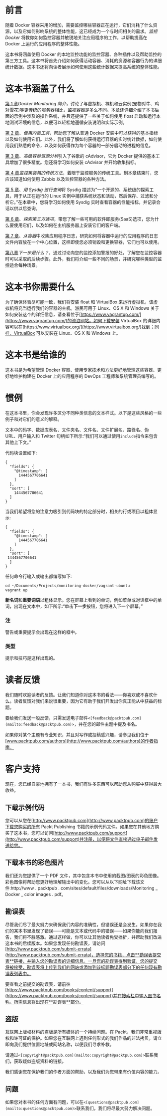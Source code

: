 # 前言

随着 Docker 容器采用的增加，需要监控哪些容器正在运行，它们消耗了什么资源，以及它如何影响系统的整体性能，这已经成为一个与时间相关的需求。*监控 Docker* 将教你如何监控容器并敏锐地关注应用程序的工作，以帮助提高在 Docker 上运行的应用程序的整体性能。

这本书将涵盖使用 Docker 的本地监控功能的监控容器、各种插件以及帮助监控的第三方工具。这本书将首先介绍如何获得活动容器、消耗的资源和容器行为的详细统计数据。这本书还将向读者展示如何使用这些统计数据来提高系统的整体性能。

# 这本书涵盖了什么

[第 1 章](1.html#DB7S1-fcf7b4d102f841bba77b823d677470e0 "Chapter 1. Introduction to Docker Monitoring")*Docker Monitoring 简介*，讨论了与虚拟机、裸机和云实例(宠物对牛、鸡对雪花)等更传统的服务器相比，监视容器是多么不同。本章还详细介绍了本书后面的示例中涉及的操作系统，并且还提供了一些关于如何使用 float 启动和运行本地测试环境的信息，以便可以轻松地遵循安装说明和实际示例。

[第 2 章](2.html#K0RQ2-fcf7b4d102f841bba77b823d677470e0 "Chapter 2. Using the Built-in Tools")、*使用内置工具*，帮助您了解从普通 Docker 安装中可以获得的基本指标以及如何使用它们。此外，我们将了解如何获得运行容器的实时统计数据，如何使用我们熟悉的命令，以及如何获得作为每个容器的一部分启动的进程的信息。

[第 3 章](3.html#NQU21-fcf7b4d102f841bba77b823d677470e0 "Chapter 3. Advanced Container Resource Analysis")、*高级容器资源分析*引入了谷歌的 cAdvisor，它为 Docker 提供的基本工具增加了很多精度。您还将学习如何安装 cAdvisor 并开始收集指标。

[第 4 章](4.html#11C3M1-fcf7b4d102f841bba77b823d677470e0 "Chapter 4. A Traditional Approach to Monitoring Containers")*监控集装箱的传统方法*，着眼于监控服务的传统工具。到本章结束时，您应该知道如何使用 Zabbix 以及监控容器的各种方法。

[第 5 章](5.html#1565U1-fcf7b4d102f841bba77b823d677470e0 "Chapter 5. Querying with Sysdig")、*用 Sysdig 进行查询*将 Sysdig 描述为“一个开源的、系统级的探索工具，用于从正在运行的 Linux 实例中捕获系统状态和活动，然后保存、过滤和分析它。”在本章中，您将学习如何使用 Sysdig 实时查看容器的性能指标，并记录会话以供以后查询。

[第 6 章](6.html#19UOO1-fcf7b4d102f841bba77b823d677470e0 "Chapter 6. Exploring Third Party Options")、*探索第三方选项*，带您了解一些可用的软件即服务(SaaS)选项，您为什么要使用它们，以及如何在主机服务器上安装它们的客户端。

[第 7 章](7.html#1FLS41-fcf7b4d102f841bba77b823d677470e0 "Chapter 7. Collecting Application Logs from within the Container")、*从容器*中收集应用程序日志，研究如何将容器中运行的应用程序的日志文件内容放在一个中心位置，这样即使您必须销毁和更换容器，它们也可以使用。

[第八章](8.html#1JFUC2-fcf7b4d102f841bba77b823d677470e0 "Chapter 8. What Are the Next Steps?")*下一步是什么？*，通过讨论向您的监控添加警报的好处，了解您在监控容器时可以采取的后续步骤。此外，我们将介绍一些不同的场景，并研究哪种类型的监控适合每种场景。

# 这本书你需要什么

为了确保体验尽可能一致，我们将安装 float 和 VirtualBox 来运行虚拟机，该虚拟机将充当运行我们的容器的主机。游民可用于 Linux、OS X 和 Windows 关于如何安装这个的详细信息，请查看位于[https://www.vagrantup.com/](https://www.vagrantup.com/)的流浪网站。如何下载安装 VirtualBox 的详细内容可以在[https://www.virtualbox.org/](https://www.virtualbox.org/)找到；同样，VirtualBox 可以安装在 Linux、OS X 和 Windows 上。

# 这本书是给谁的

这本书是为希望管理 Docker 容器、使用专家技术和方法更好地管理这些容器、更好地维护构建在 Docker 上的应用程序的 DevOps 工程师和系统管理员编写的。

# 惯例

在这本书里，你会发现许多区分不同种类信息的文本样式。以下是这些风格的一些例子和对它们的意义的解释。

文本中的码字、数据库表名、文件夹名、文件名、文件扩展名、路径名、伪 URL、用户输入和 Twitter 句柄如下所示:“我们可以通过使用`include`指令来包含其他上下文。”

代码块设置如下:

```
{
  "fields": {
    "@timestamp": [
      1444567706641
    ]
  },
  "sort": [
    1444567706641
  ]
}
```

当我们希望将您的注意力吸引到代码块的特定部分时，相关的行或项目以粗体显示:

```
{
  "fields": {
    "@timestamp": [
      1444567706641
    ]
  },
  "sort": [
 1444567706641
  ]
}
```

任何命令行输入或输出都编写如下:

```
cd ~/Documents/Projects/monitoring-docker/vagrant-ubuntu
vagrant up

```

**新名词**和**重要词语**以粗体显示。您在屏幕上看到的单词，例如菜单或对话框中的单词，出现在文本中，如下所示:“单击**下一步**按钮，您将进入下一个屏幕。”

### 注

警告或重要提示会出现在这样的框中。

### 类型

提示和技巧是这样出现的。

# 读者反馈

我们随时欢迎读者的反馈。让我们知道你对这本书的看法——你喜欢或不喜欢什么。读者反馈对我们来说很重要，因为它有助于我们开发出你真正能从中获益的标题。

要给我们发送一般反馈，只需发送电子邮件`<[feedback@packtpub.com](mailto:feedback@packtpub.com)>`，并在您的邮件主题中提及书名。

如果你对某个主题有专业知识，并且对写作或投稿感兴趣，请参见我们位于[www.packtpub.com/authors](http://www.packtpub.com/authors)的作者指南。

# 客户支持

现在，您已经自豪地拥有了一本书，我们有许多东西可以帮助您从购买中获得最大收益。

## 下载示例代码

您可以从您在[http://www.packtpub.com](http://www.packtpub.com)的账户下载您购买的所有 Packt Publishing 书籍的示例代码文件。如果您在其他地方购买了这本书，您可以访问[http://www.packtpub.com/support](http://www.packtpub.com/support)并注册，以便将文件直接通过电子邮件发送给您。

## 下载本书的彩色图片

我们还为您提供了一个 PDF 文件，其中包含本书中使用的截图/图表的彩色图像。彩色图像将帮助您更好地理解输出中的变化。您可以从以下网址下载该文件:http://www . packtpub . com/sites/default/files/downloads/Monitoring _ Docker _ color images . pdf。

## 勘误表

尽管我们尽了最大努力来确保我们内容的准确性，但错误还是会发生。如果你在我们的某本书里发现了错误——可能是文本或代码中的错误——如果你能向我们报告，我们将不胜感激。通过这样做，你可以让其他读者免受挫折，并帮助我们改进这本书的后续版本。如果您发现任何勘误表，请访问[http://www.packtpub.com/submit-errata](http://www.packtpub.com/submit-errata)，选择您的书籍，点击**勘误表提交表**链接，并输入您的勘误表的详细信息。一旦您的勘误表得到验证，您的提交将被接受，勘误表将上传到我们的网站或添加到该标题勘误表部分下的任何现有勘误表列表中。

要查看之前提交的勘误表，请前往[https://www.packtpub.com/books/content/support](https://www.packtpub.com/books/content/support)并在搜索栏中输入图书名称。所需信息将出现在**勘误表**部分。

## 盗版

互联网上版权材料的盗版是所有媒体的一个持续问题。在 Packt，我们非常重视版权和许可证的保护。如果您在互联网上遇到任何形式的我们作品的非法拷贝，请立即向我们提供位置地址或网站名称，以便我们寻求补救。

请通过`<[copyright@packtpub.com](mailto:copyright@packtpub.com)>`联系我们，获取疑似盗版资料的链接。

我们感谢您在保护我们的作者方面的帮助，以及我们为您带来有价值内容的能力。

## 问题

如果您对本书的任何方面有问题，可以在`<[questions@packtpub.com](mailto:questions@packtpub.com)>`联系我们，我们将尽最大努力解决问题。